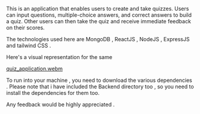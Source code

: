 This is an application that enables users to create and take quizzes. Users can input questions, multiple-choice
answers, and correct answers to build a quiz. Other users can then take the quiz and receive immediate
feedback on their scores.


The technologies used here are MongoDB , ReactJS , NodeJS , ExpressJS and tailwind CSS .

Here's a visual representation for the same

[quiz_application.webm](https://github.com/babuasingh/Quiz_Application/assets/100256508/775389fb-9efd-4daa-9d17-76a77805e181)


To run into your machine , you need to download the various dependencies . Please note that i have included the Backend directory too , so you need to install the dependencies for them too.


Any feedback would be highly appreciated .

